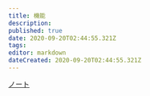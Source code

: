 ```yaml
---
title: 機能
description: 
published: true
date: 2020-09-20T02:44:55.321Z
tags: 
editor: markdown
dateCreated: 2020-09-20T02:44:55.321Z
---
```


[ノート](/ja/function/note)